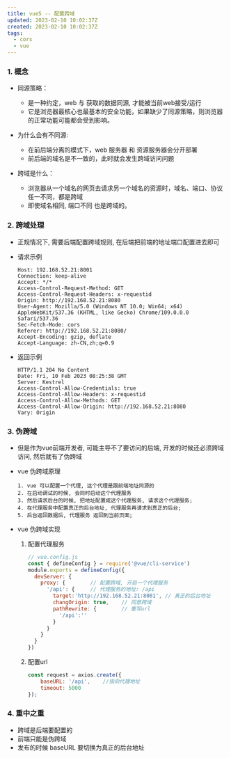 ```yaml
---
title: vue5 -- 配置跨域
updated: 2023-02-10 10:02:37Z
created: 2023-02-10 10:02:37Z
tags:
  - cors
  - vue
---
```


### 1. 概念
- 同源策略：
  - 是一种约定，web 与 获取的数据同源, 才能被当前web接受/运行
  - 它是浏览器最核心也最基本的安全功能，如果缺少了同源策略，则浏览器的正常功能可能都会受到影响。

- 为什么会有不同源:
  - 在前后端分离的模式下，web 服务器 和 资源服务器会分开部署
  - 前后端的域名是不一致的，此时就会发生跨域访问问题 

- 跨域是什么：
  - 浏览器从一个域名的网页去请求另一个域名的资源时，域名、端口、协议任一不同，都是跨域
  - 即使域名相同, 端口不同 也是跨域的。



### 2. 跨域处理 
- 正规情况下, 需要后端配置跨域规则, 在后端把前端的地址端口配置进去即可

- 请求示例
  ```
  Host: 192.168.52.21:8001
  Connection: keep-alive
  Accept: */*
  Access-Control-Request-Method: GET
  Access-Control-Request-Headers: x-requestid
  Origin: http://192.168.52.21:8080
  User-Agent: Mozilla/5.0 (Windows NT 10.0; Win64; x64) AppleWebKit/537.36 (KHTML, like Gecko) Chrome/109.0.0.0 Safari/537.36
  Sec-Fetch-Mode: cors
  Referer: http://192.168.52.21:8080/
  Accept-Encoding: gzip, deflate
  Accept-Language: zh-CN,zh;q=0.9
  ```

- 返回示例
  ```
  HTTP/1.1 204 No Content
  Date: Fri, 10 Feb 2023 08:25:38 GMT
  Server: Kestrel
  Access-Control-Allow-Credentials: true
  Access-Control-Allow-Headers: x-requestid
  Access-Control-Allow-Methods: GET
  Access-Control-Allow-Origin: http://192.168.52.21:8080
  Vary: Origin
  ```

### 3. 伪跨域

- 但是作为vue前端开发者, 可能主导不了要访问的后端, 开发的时候还必须跨域访问, 然后就有了伪跨域 


- vue 伪跨域原理
  ```
  1. vue 可以配置一个代理, 这个代理是跟前端地址同源的
  2. 在启动调试的时候, 会同时启动这个代理服务
  3. 然后请求后台的时候, 把地址配置成这个代理服务, 请求这个代理服务; 
  4. 在代理服务中配置真正的后台地址, 代理服务再请求到真正的后台; 
  5. 后台返回数据后, 代理服务 返回到当前页面;
  ```

- vue 伪跨域实现
  1. 配置代理服务
      ```js
      // vue.config.js
      const { defineConfig } = require('@vue/cli-service')
      module.exports = defineConfig({
        devServer: {
          proxy: {        // 配置跨域, 开启一个代理服务
            '/api': {     // 代理服务的地址: /api
              target:'http://192.168.52.21:8001', // 真正的后台地址
              changOrigin: true,    // 同意跨域
              pathRewrite: {        // 重写url
                '/api':''
              }
            }
          }
        }
      })
      ```
  2. 配置url
      ```js
      const request = axios.create({
          baseURL: '/api',    //指向代理地址
          timeout: 5000
      });
      ```

### 4. 重中之重
- 跨域是后端要配置的
- 前端只能是伪跨域
- 发布的时候 baseURL 要切换为真正的后台地址

